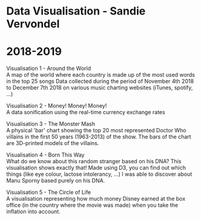 # Data Visualisation - Sandie Vervondel
# 2018-2019


Visualisation 1 - Around the World  
A map of the world where each country is made up of the most used words in the top 25 songs 
Data collected during the period of November 4th 2018 to December 7th 2018 on various music charting websites (iTunes, spotify, ...)

Visualisation 2 - Money! Money! Money!  
A data sonification using the real-time currency exchange rates

Visualisation 3 - The Monster Mash  
A physical 'bar' chart showing the top 20 most represented Doctor Who villains in the first 50 years (1963-2013) of the show. The bars of the chart are 3D-printed models of the villains.

Visualisation 4 - Born This Way  
What do we know about this random stranger based on his DNA? This visualisation shows exactly that! Made using D3, you can find out which things (like eye colour, lactose intolerancy, ...) I was able to discover about Manu Sporny based purely on his DNA.

Visualisation 5 - The Circle of Life  
A visualisation representing how much money Disney earned at the box office (in the country where the movie was made) when you take the inflation into account. 

